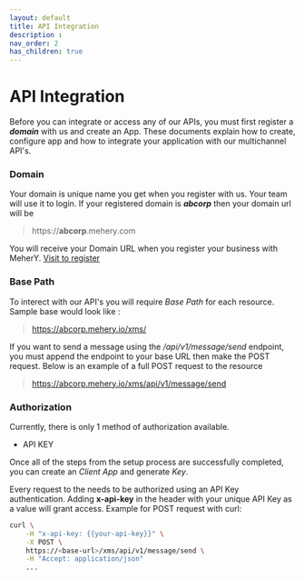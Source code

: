```yaml
---
layout: default
title: API Integration
description : 
nav_order: 2
has_children: true
---
```

# API Integration
Before you can integrate or access any of our APIs, you must first register a **_domain_** with us and create an App. These documents explain how to create, configure app and how to integrate your application with our multichannel API's.

### Domain
Your domain is unique name you get when you register with us. Your team will use it to login.
If your registered domain is **_abcorp_** then your domain url will be 
> https://**abcorp**.mehery.com

You will receive your Domain URL when you register your business with MeherY. [Visit to register](https://app.mehery.com/partner/auth/register)

### Base Path
To interect with our API's you will require _Base Path_ for each resource. Sample base would look like : 
 >  https://abcorp.mehery.io/xms/

 If you want to send a message using the  _/api/v1/message/send_  endpoint, you must append the endpoint to your base URL then make the POST request. Below is an example of a full POST request to the resource
 > https://abcorp.mehery.io/xms/api/v1/message/send


### Authorization
Currently, there is only 1 method of authorization available. 
 * API KEY

Once all of the steps from the setup process are successfully completed, you can create an _Client App_ and generate _Key_. 

Every request to the needs to be authorized using an API Key authentication. Adding **x-api-key** in the header with your unique API Key as a value will grant access.
Example for POST request with curl:
```bash
curl \
    -H "x-api-key: {{your-api-key}}" \
    -X POST \
    https://<base-url>/xms/api/v1/message/send \
    -H "Accept: application/json"
    ...
```


